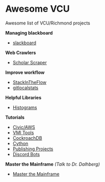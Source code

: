 # Awesome VCU
Awesome list of VCU/Richmond projects

**Managing blackboard**
* [slackboard](https://gitlab.com/MicahParks/slackboard)

**Web Crawlers**
* [Scholar Scraper](https://github.com/jonaylor89/ScholarScraper)

**Improve workflow**
* [StackInTheFlow](https://github.com/vcu-swim-lab/stack-intheflow)
* [gitlocalstats](https://github.com/jonaylor89/gitlocalstats)

**Helpful Libraries**
* [Histograms](https://github.com/JustinMMiller/CUtils)

**Tutorials**
* [Civic/AWS](https://github.com/tylerjohnhaden/ServerlessWithCivicIdentity)
* [VMI Tools](https://gitlab.com/iahmed4/vmi-tools-for-cybersecurity-education)
* [CockroachDB](https://docs.google.com/presentation/d/1jcO2CnWoVUrQI7pIWRYGY9cjJvkG4YHFRw3kKMknA8Y/edit#slide=id.g32c09b91ff_0_39)
* [Cython](https://github.com/jonaylor89/Cython-RamDev)
* [Publishing Projects](https://github.com/jonaylor89/MakingYourProjectsPublic)
* [Discord Bots](https://github.com/caf203/ramdev-demo)

**Master the Mainframe**
*(Talk to Dr. Dalhberg)*
* [Master the Mainframe](https://www.ibm.com/it-infrastructure/z/education/master-the-mainframe)
